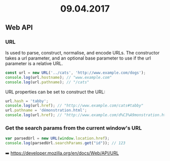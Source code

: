 <h1 align="center">09.04.2017</h1>

## Web API

### URL

Is used to parse, construct, normalise, and encode URLs.
The constructor takes a url parameter, and an optional base parameter to use if the url parameter is a relative URL.

```js
const url = new URL('../cats', 'http://www.example.com/dogs');
console.log(url.hostname); // "www.example.com"
console.log(url.pathname); // "/cats"
```

URL properties can be set to construct the URL:

```js
url.hash = 'tabby';
console.log(url.href); // "http://www.example.com/cats#tabby"
url.pathname = 'démonstration.html';
console.log(url.href); // "http://www.example.com/d%C3%A9monstration.html"
```

### Get the search params from the current window's URL

```js
var parsedUrl = new URL(window.location.href);
console.log(parsedUrl.searchParams.get("id")); // 123
```

:arrow_right: https://developer.mozilla.org/en/docs/Web/API/URL
